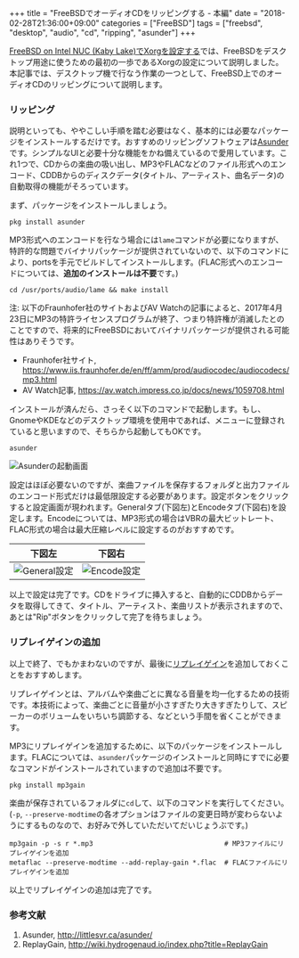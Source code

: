 +++
title = "FreeBSDでオーディオCDをリッピングする - 本編"
date = "2018-02-28T21:36:00+09:00"
categories = ["FreeBSD"]
tags = ["freebsd", "desktop", "audio", "cd", "ripping", "asunder"]
+++

[FreeBSD on Intel NUC (Kaby Lake)でXorgを設定する](/post/freebsd-xorg-nuc/)では、FreeBSDをデスクトップ用途に使うための最初の一歩であるXorgの設定について説明しました。本記事では、デスクトップ機で行なう作業の一つとして、FreeBSD上でのオーディオCDのリッピングについて説明します。

### リッピング
説明といっても、ややこしい手順を踏む必要はなく、基本的には必要なパッケージをインストールするだけです。おすすめのリッピングソフトウェアは[Asunder](http://littlesvr.ca/asunder/)です。シンプルなUIと必要十分な機能をかね備えているので愛用しています。これ1つで、CDからの楽曲の吸い出し、MP3やFLACなどのファイル形式へのエンコード、CDDBからのディスクデータ(タイトル、アーティスト、曲名データ)の自動取得の機能がそろっています。

まず、パッケージをインストールしましょう。

```shell-script
pkg install asunder
```

MP3形式へのエンコードを行なう場合には`lame`コマンドが必要になりますが、特許的な問題でバイナリパッケージが提供されていないので、以下のコマンドにより、portsを手元でビルドしてインストールします。(FLAC形式へのエンコードについては、**追加のインストールは不要**です。)

```shell-script
cd /usr/ports/audio/lame && make install
```

注: 以下のFraunhofer社のサイトおよびAV Watchの記事によると、2017年4月23日にMP3の特許ライセンスプログラムが終了、つまり特許権が消滅したとのことですので、将来的にFreeBSDにおいてバイナリパッケージが提供される可能性はありそうです。

- Fraunhofer社サイト, https://www.iis.fraunhofer.de/en/ff/amm/prod/audiocodec/audiocodecs/mp3.html
- AV Watch記事, https://av.watch.impress.co.jp/docs/news/1059708.html

インストールが済んだら、さっそく以下のコマンドで起動します。もし、GnomeやKDEなどのデスクトップ環境を使用中であれば、メニューに登録されていると思いますので、そちらから起動してもOKです。

```shell-script
asunder
```

![Asunderの起動画面](/img/asunder-home-no-disc.png)

設定はほぼ必要ないのですが、楽曲ファイルを保存するフォルダと出力ファイルのエンコード形式だけは最低限設定する必要があります。設定ボタンをクリックすると設定画面が現われます。Generalタブ(下図左)とEncodeタブ(下図右)を設定します。Encodeについては、MP3形式の場合はVBRの最大ビットレート、FLAC形式の場合は最大圧縮レベルに設定するのがおすすめです。

|下図左|下図右|
|:---:|:---:|
|![General設定](/img/asunder-general.png)|![Encode設定](/img/asunder-encode.png)|

以上で設定は完了です。CDをドライブに挿入すると、自動的にCDDBからデータを取得してきて、タイトル、アーティスト、楽曲リストが表示されますので、あとは"Rip"ボタンをクリックして完了を待ちましょう。

### リプレイゲインの追加
以上で終了、でもかまわないのですが、最後に[リプレイゲイン](http://wiki.hydrogenaud.io/index.php?title=ReplayGain)を追加しておくことをおすすめします。

リプレイゲインとは、アルバムや楽曲ごとに異なる音量を均一化するための技術です。本技術によって、楽曲ごとに音量が小さすぎたり大きすぎたりして、スピーカーのボリュームをいちいち調節する、などという手間を省くことができます。

MP3にリプレイゲインを追加するために、以下のパッケージをインストールします。FLACについては、`asunder`パッケージのインストールと同時にすでに必要なコマンドがインストールされていますので追加は不要です。

```shell-script
pkg install mp3gain
```

楽曲が保存されているフォルダに`cd`して、以下のコマンドを実行してください。(`-p`, `--preserve-modtime`の各オプションはファイルの変更日時が変わらないようにするものなので、お好みで外していただいてだいじょうぶです。)

```shell-script
mp3gain -p -s r *.mp3                                 # MP3ファイルにリプレイゲインを追加
metaflac --preserve-modtime --add-replay-gain *.flac  # FLACファイルにリプレイゲインを追加
```

以上でリプレイゲインの追加は完了です。

### 参考文献
1. Asunder, http://littlesvr.ca/asunder/
1. ReplayGain, http://wiki.hydrogenaud.io/index.php?title=ReplayGain
